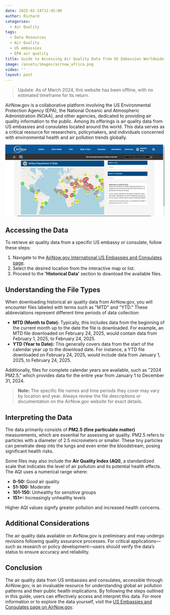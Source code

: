 ```yaml
---
date: 2025-02-24T12:45:00
author: Richard
categories:
  - Air Quality
tags:
  - Data Resources
  - Air Quality
  - US embassies
  - EPA air quality
title: Guide to Accessing Air Quality Data from US Embassies Worldwide
image: /assets/images/airnow_africa.png
video: ''
layout: post
---
```


> Update: As of March 2024, this website has been offline, with no estimated timeframe for its return.


AirNow.gov is a collaborative platform involving the US Environmental Protection Agency (EPA), the National Oceanic and Atmospheric Administration (NOAA), and other agencies, dedicated to providing air quality information to the public. Among its offerings is air quality data from US embassies and consulates located around the world. This data serves as a critical resource for researchers, policymakers, and individuals concerned with environmental health and air pollution trends globally.

![Screenshot or Air Now website showing map of air quality](/assets/images/airnow_africa.png "Air Now website showing map of air quality across different countries")

## Accessing the Data

To retrieve air quality data from a specific US embassy or consulate, follow these steps:

1. Navigate to the [AirNow.gov International US Embassies and Consulates page](https://www.airnow.gov/international/us-embassies-and-consulates/).
2. Select the desired location from the interactive map or list.
3. Proceed to the **'Historical Data'** section to download the available files.

## Understanding the File Types

When downloading historical air quality data from AirNow.gov, you will encounter files labeled with terms such as "MTD" and "YTD." These abbreviations represent different time periods of data collection:

- **MTD (Month to Date):** Typically, this includes data from the beginning of the current month up to the date the file is downloaded. For example, an MTD file downloaded on February 24, 2025, would contain data from February 1, 2025, to February 24, 2025.
- **YTD (Year to Date):** This generally covers data from the start of the calendar year up to the download date. For instance, a YTD file downloaded on February 24, 2025, would include data from January 1, 2025, to February 24, 2025.

Additionally, files for complete calendar years are available, such as "2024 PM2.5," which provides data for the entire year from January 1 to December 31, 2024.

> **Note:** The specific file names and time periods they cover may vary by location and year. Always review the file descriptions or documentation on the AirNow.gov website for exact details.

## Interpreting the Data

The data primarily consists of **PM2.5 (fine particulate matter)** measurements, which are essential for assessing air quality. PM2.5 refers to particles with a diameter of 2.5 micrometers or smaller. These tiny particles can penetrate deep into the lungs and even enter the bloodstream, posing significant health risks.

Some files may also include the **Air Quality Index (AQI)**, a standardized scale that indicates the level of air pollution and its potential health effects. The AQI uses a numerical range where:

- **0-50:** Good air quality
- **51-100:** Moderate
- **101-150:** Unhealthy for sensitive groups
- **151+:** Increasingly unhealthy levels

Higher AQI values signify greater pollution and increased health concerns.

## Additional Considerations

The air quality data available on AirNow.gov is preliminary and may undergo revisions following quality assurance processes. For critical applications—such as research or policy development—users should verify the data’s status to ensure accuracy and reliability.

## Conclusion

The air quality data from US embassies and consulates, accessible through AirNow.gov, is an invaluable resource for understanding global air pollution patterns and their public health implications. By following the steps outlined in this guide, users can effectively access and interpret this data. For more information or to explore the data yourself, visit the [US Embassies and Consulates page on AirNow.gov](https://www.airnow.gov/international/us-embassies-and-consulates/).
